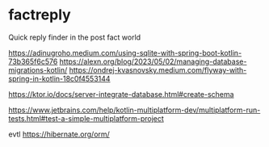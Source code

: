 # factreply
Quick reply finder in the post fact world


https://adinugroho.medium.com/using-sqlite-with-spring-boot-kotlin-73b365f6c576
https://alexn.org/blog/2023/05/02/managing-database-migrations-kotlin/
https://ondrej-kvasnovsky.medium.com/flyway-with-spring-in-kotlin-18c0f4553144

https://ktor.io/docs/server-integrate-database.html#create-schema

https://www.jetbrains.com/help/kotlin-multiplatform-dev/multiplatform-run-tests.html#test-a-simple-multiplatform-project

evtl
https://hibernate.org/orm/
